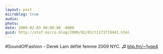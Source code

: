 ```yaml
---
layout: post
microblog: true
audio: 
photo: 
date: 2009-02-03 00:00:00 -0000
guid: http://xtof.micro.blog/2009/02/03/t1173719441.html
---
```

#SoundOfFashion - Derek Lam défilé femme 2009 NYC.  ♫ [blip.fm/~1yqe4](http://blip.fm/~1yqe4)
